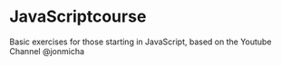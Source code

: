 # JavaScriptcourse
Basic exercises for those starting in JavaScript, based on the Youtube Channel @jonmicha


